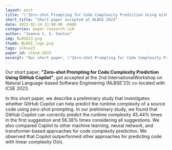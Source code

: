 ```yaml
---
layout: post
title: "\"Zero-shot Prompting for Code Complexity Prediction Using GitHub Copilot\" accepted at NLBSE'23 (co-located with ICSE'23)."
short_title: "Short paper accepted at NLBSE 2023"
date: 2023-02-24 12:00:00 -0400
categories: paper research LLM
author: "Joanna C. S. Santos"
img: NLBSE23.png
thumb: NLBSE_logo.png
tags: nlbse23
paper_id: nlbse-2023
excerpt: "Our short paper, \"Zero-shot Prompting for Code Complexity Prediction Using GitHub Copilot\", got accepted at the 2nd Intl. Workshop on Natural Language-based Software Engineering (NLBSE'23) co-located with ICSE 2023."
---
```


Our short paper, **"Zero-shot Prompting for Code Complexity Prediction Using GitHub Copilot"**, got accepted at the 2nd InternationalWorkshop on Natural Language-based Software Engineering (NLBSE'23) co-located with ICSE 2023. 

In this short paper, we describe a preliminary study that investigates whether GitHub Copilot can help predict the runtime complexity of a source code using zero-shot prompting. In our preliminary study, we found that GitHub Copilot can correctly predict the runtime complexity 45.44% times in the first suggestion and 56.38% times considering all suggestions. We also compared Copilot to other machine learning, neural network, and transformer-based approaches for code complexity prediction. We observed that Copilot  outperformed other approaches for predicting code with linear complexity O(n).
